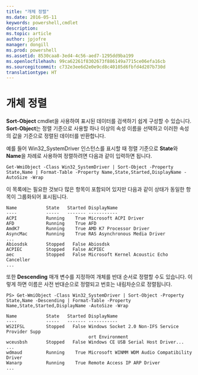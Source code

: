 ```yaml
---
title: "개체 정렬"
ms.date: 2016-05-11
keywords: powershell,cmdlet
description: 
ms.topic: article
author: jpjofre
manager: dongill
ms.prod: powershell
ms.assetid: 8530caa8-3ed4-4c56-aed7-1295dd9ba199
ms.openlocfilehash: 99ca62261f8302673f886149a7715ce06efa16cb
ms.sourcegitcommit: c732e3ee6d2e0e9cd8c40105d6fbfd4d207b730d
translationtype: HT
---
```

# <a name="sorting-objects"></a>개체 정렬
**Sort-Object** cmdlet을 사용하여 표시된 데이터를 검색하기 쉽게 구성할 수 있습니다. **Sort-Object**는 정렬 기준으로 사용할 하나 이상의 속성 이름을 선택하고 이러한 속성의 값을 기준으로 정렬된 데이터를 반환합니다.

예를 들어 Win32_SystemDriver 인스턴스를 표시할 때 정렬 기준으로 **State**와 **Name**을 차례로 사용하여 정렬하려면 다음과 같이 입력하면 됩니다.

```
Get-WmiObject -Class Win32_SystemDriver | Sort-Object -Property State,Name | Format-Table -Property Name,State,Started,DisplayName -AutoSize -Wrap
```

이 목록에는 필요한 것보다 많은 항목이 포함되어 있지만 다음과 같이 상태가 동일한 항목이 그룹화되어 표시됩니다.

```
Name           State   Started DisplayName
----           -----   ------- -----------
ACPI           Running    True Microsoft ACPI Driver
AFD            Running    True AFD
AmdK7          Running    True AMD K7 Processor Driver
AsyncMac       Running    True RAS Asynchronous Media Driver
...
Abiosdsk       Stopped   False Abiosdsk
ACPIEC         Stopped   False ACPIEC
aec            Stopped   False Microsoft Kernel Acoustic Echo Canceller
...
```

또한 **Descending** 매개 변수를 지정하여 개체를 반대 순서로 정렬할 수도 있습니다. 이렇게 하면 이름은 사전 반대순으로 정렬되고 번호는 내림차순으로 정렬됩니다.

```
PS> Get-WmiObject -Class Win32_SystemDriver | Sort-Object -Property State,Name -Descending | Format-Table -Property Name,State,Started,DisplayName -AutoSize -Wrap

Name           State   Started DisplayName
----           -----   ------- -----------
WS2IFSL        Stopped   False Windows Socket 2.0 Non-IFS Service Provider Supp
                               ort Environment
wceusbsh       Stopped   False Windows CE USB Serial Host Driver...
...
wdmaud         Running    True Microsoft WINMM WDM Audio Compatibility Driver
Wanarp         Running    True Remote Access IP ARP Driver
...
```

